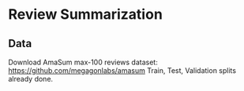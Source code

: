 # Review Summarization

## Data
Download AmaSum max-100 reviews dataset:
https://github.com/megagonlabs/amasum
Train, Test, Validation splits already done.
